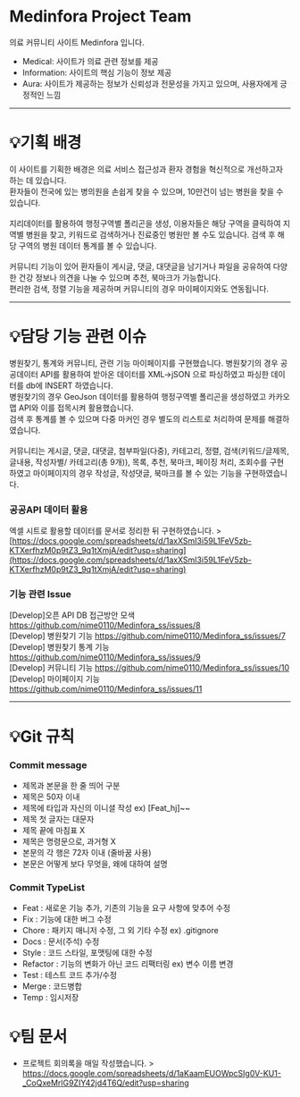 # Medinfora Project Team
의료 커뮤니티 사이트 Medinfora 입니다. 
- Medical: 사이트가 의료 관련 정보를 제공
- Information: 사이트의 핵심 기능이 정보 제공
- Aura: 사이트가 제공하는 정보가 신뢰성과 전문성을 가지고 있으며, 사용자에게 긍정적인 느낌

---

# 💡기획 배경
이 사이트를 기획한 배경은 의료 서비스 접근성과 환자 경험을 혁신적으로 개선하고자 하는 데 있습니다.
<br>
환자들이 전국에 있는 병의원을 손쉽게 찾을 수 있으며, 10만건이 넘는 병원을 찾을 수 있습니다. 
<br>
<br>
지리데이터를 활용하여 행정구역별 폴리곤을 생성, 이용자들은 해당 구역을 클릭하여 지역별 병원을 찾고, 키워드로 검색하거나 진료중인 병원만 볼 수도 있습니다.
검색 후 해당 구역의 병원 데이터 통계를 볼 수 있습니다.
<br>
<br>
커뮤니티 기능이 있어 환자들이 게시글, 댓글, 대댓글을 남기거나 파일을 공유하여 다양한 건강 정보나 의견을 나눌 수 있으며 추천, 북마크가 가능합니다.
<br>
편리한 검색, 정렬 기능을 제공하며 커뮤니티의 경우 마이페이지와도 연동됩니다. 


---

# 💡담당 기능 관련 이슈 

병원찾기, 통계와 커뮤니티, 관련 기능 마이페이지를 구현했습니다. 병원찾기의 경우 공공데이터 API를 활용하여 받아온 데이터를 XML→jSON 으로 파싱하였고 파싱한 데이터를 db에 INSERT 하였습니다.
<br>
병원찾기의 경우 GeoJson 데이터를 활용하여 행정구역별 폴리곤을 생성하였고 카카오맵 API와 이를 접목시켜 활용했습니다.
<br>
검색 후 통계를 볼 수 있으며 다중 마커인 경우 별도의 리스트로 처리하여 문제를 해결하였습니다.
<br>
<br>
커뮤니티는 게시글, 댓글, 대댓글, 첨부파일(다중), 카테고리, 정렬, 검색(키워드/글제목, 글내용, 작성자별/ 카테고리(총 9개)), 목록, 추천, 북마크, 페이징 처리, 조회수를 구현하였고
마이페이지의 경우 작성글, 작성댓글, 북마크를 볼 수 있는 기능을 구현하였습니다.

### 공공API 데이터 활용 ###
엑셀 시트로 활용할 데이터를 문서로 정리한 뒤 구현하였습니다. >
<br>
[https://docs.google.com/spreadsheets/d/1axXSmI3i59L1FeV5zb-KTXerfhzM0p9tZ3_9q1tXmjA/edit?usp=sharing](https://docs.google.com/spreadsheets/d/1axXSmI3i59L1FeV5zb-KTXerfhzM0p9tZ3_9q1tXmjA/edit?usp=sharing)

### 기능 관련 Issue
[Develop]오픈 API DB 접근방안 모색 https://github.com/nime0110/Medinfora_ss/issues/8
<br>
[Develop] 병원찾기 기능 https://github.com/nime0110/Medinfora_ss/issues/7
<br>
[Develop] 병원찾기 통계 기능 https://github.com/nime0110/Medinfora_ss/issues/9
<br>
[Develop] 커뮤니티 기능 https://github.com/nime0110/Medinfora_ss/issues/10
<br>
[Develop] 마이페이지 기능 https://github.com/nime0110/Medinfora_ss/issues/11

---






# 💡Git 규칙 

### Commit message
- 제목과 본문을 한 줄 띄어 구분
- 제목은 50자 이내
- 제목에 타입과 자신의 이니셜 작성 ex) [Feat_hj]~~
- 제목 첫 글자는 대문자
- 제목 끝에 마침표 X
- 제목은 명령문으로, 과거형 X
- 본문의 각 행은 72자 이내 (줄바꿈 사용)
- 본문은 어떻게 보다 무엇을, 왜에 대하여 설명

### Commit TypeList
- Feat : 새로운 기능 추가, 기존의 기능을 요구 사항에 맞추어 수정
- Fix : 기능에 대한 버그 수정
- Chore : 패키지 매니저 수정, 그 외 기타 수정 ex) .gitignore
- Docs : 문서(주석) 수정
- Style : 코드 스타일, 포맷팅에 대한 수정
- Refactor : 기능의 변화가 아닌 코드 리팩터링 ex) 변수 이름 변경
- Test : 테스트 코드 추가/수정
- Merge : 코드병합
- Temp : 임시저장


# 💡팀 문서 

- 프로젝트 회의록을 매일 작성했습니다. >
https://docs.google.com/spreadsheets/d/1aKaamEUOWpcSIg0V-KU1-_CoQxeMrlG9ZIY42jd4T6Q/edit?usp=sharing
